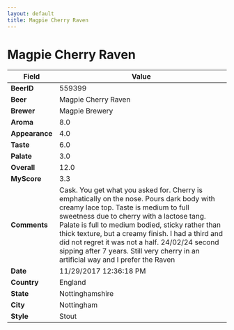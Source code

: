 ```yaml
---
layout: default
title: Magpie Cherry Raven
---
```


# Magpie Cherry Raven

| Field         | Value     |
|---------------|-----------|
| **BeerID** | 559399 |
| **Beer** | Magpie Cherry Raven |
| **Brewer** | Magpie Brewery |
| **Aroma** | 8.0 |
| **Appearance** | 4.0 |
| **Taste** | 6.0 |
| **Palate** | 3.0 |
| **Overall** | 12.0 |
| **MyScore** | 3.3 |
| **Comments** | Cask. You get what you asked for. Cherry is emphatically on the nose. Pours dark body with creamy lace top. Taste is medium to full sweetness due to cherry with a lactose tang. Palate is full to medium bodied, sticky rather than thick texture, but a creamy finish. I had a third and did not regret it was not a half. 24/02/24 second sipping after 7 years. Still very cherry in an artificial way and I prefer the Raven |
| **Date** | 11/29/2017 12:36:18 PM |
| **Country** | England |
| **State** | Nottinghamshire |
| **City** | Nottingham |
| **Style** | Stout |
